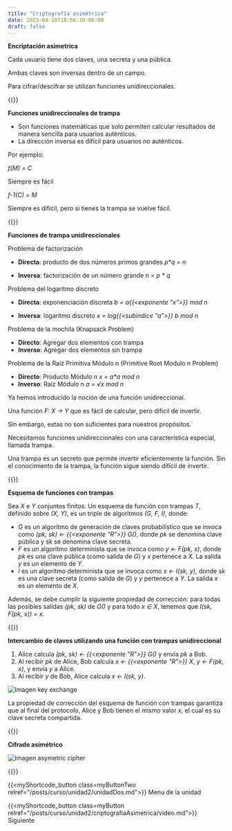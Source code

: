 ```yaml
---
title: "Criptografía asimétrica"
date: 2023-04-16T18:56:10-06:00
draft: false
---
```


**Encriptación asimetrica**

Cada usuario tiene dos claves, una secreta y una pública.

Ambas claves son inversas dentro de un campo.

Para cifrar/descifrar se utilizan funciones unidireccionales.

{{<salto>}}

**Funciones unidireccionales de trampa**

- Son funciones matemáticas que solo permiten calcular resultados de manera sencilla para usuarios auténticos.
- La dirección inversa es difícil para usuarios no auténticos.

Por ejemplo:

_f(M) = C_

Siempre es fácil

_f-1(C) = M_

Siempre es difícil, pero si tienes la trampa se vuelve fácil.

{{<salto>}}

**Funciones de trampa unidireccionales**

Problema de factorización

- **Directa**: producto de dos números primos grandes _p*q = n_

- **Inversa**: factorización de un número grande _n = p * q_

Problema del logaritmo discreto

- **Directa**: exponenciación discreta _b = a{{<exponente "x">}} mod n_

- **Inversa**: logaritmo discreto _x = log{{<subindice "a">}} b mod n_

Problema de la mochila (Knapsack Problem)

- **Directo**: Agregar dos elementos con trampa
- **Inverso**: Agregar dos elementos sin trampa

Problema de la Raíz Primitiva Módulo n (Primitive Root Modulo n Problem)

- **Directo**: Producto Módulo n _x = a*a mod n_
- **Inverso**: Raíz Módulo n _a = √x mod n_

Ya hemos introducido la noción de una función unidireccional.

Una función _F: X → Y_ que es fácil de calcular, pero difícil de invertir.

Sin embargo, estas no son suficientes para nuestros propósitos.

Necesitamos funciones unidireccionales con una característica especial, llamada trampa.

Una trampa es un secreto que permite invertir eficientemente la función. Sin el conocimiento de la trampa, la función sigue siendo difícil de invertir.

{{<salto>}}

**Esquema de funciones con trampas**

Sea _X_ e _Y_ conjuntos finitos. Un esquema de función con trampas _T_, definido sobre _(X, Y)_, es un triple de algoritmos _(G, F, I)_, donde:

- _G_ es un algoritmo de generación de claves probabilístico que se invoca como _(pk, sk) ← {{<exponente "R">}} G()_, donde _pk_ se denomina clave pública y sk se denomina clave secreta.
- _F_ es un algoritmo determinista que se invoca como _y ← F(pk, x)_, donde _pk_ es una clave pública (como salida de _G_) y _x_ pertenece a _X_. La salida _y_ es un elemento de _Y_.
- _I_ es un algoritmo determinista que se invoca como _x ← I(sk, y)_, donde _sk_ es una clave secreta (como salida de _G_) y _y_ pertenece a _Y_. La salida _x_ es un elemento de _X_.

Además, se debe cumplir la siguiente propiedad de corrección: para todas las posibles salidas _(pk, sk)_ de _G()_ y para todo _x ∈ X_, tenemos que _I(sk, F(pk, x)) = x_.

{{<salto>}}

**Intercambio de claves utilizando una función con trampas unidireccional**

1. Alice calcula _(pk, sk) ← {{<exponente "R">}} G()_ y envía _pk_ a Bob.
2. Al recibir _pk_ de Alice, Bob calcula _x ← {{<exponente "R">}} X_, _y ← F(pk, x)_, y envía _y_ a Alice.
3. Al recibir _y_ de Bob, Alice calcula _x ← I(sk, y)_.

![Imagen key exchange](/posts/img/unidad2/key_exchange.webp#center)

La propiedad de corrección del esquema de función con trampas garantiza que al final del protocolo, Alice y Bob tienen el mismo valor _x_, el cual es su clave secreta compartida.

{{<salto>}}

**Cifrado asimétrico**

![Imagen asymetric cipher](/posts/img/unidad2/asymmetric_cipher.webp#center)

{{<salto>}}

{{<myShortcode_button class=myButtonTwo relref="/posts/curso/unidad2/unidadDos.md">}} Menu de la unidad

{{<myShortcode_button class=myButton relref="/posts/curso/unidad2/criptografiaAsimetrica/video.md">}} Siguiente